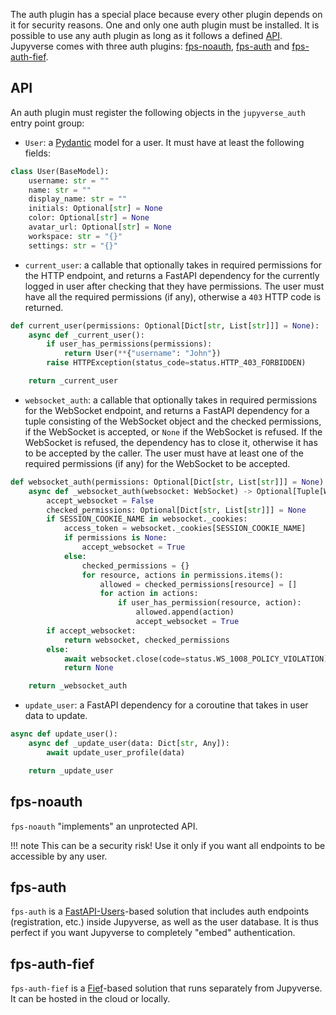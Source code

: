 The auth plugin has a special place because every other plugin depends on it for security reasons. One and only one auth plugin must be installed. It is possible to use any auth plugin as long as it follows a defined [API](./#api). Jupyverse comes with three auth plugins: [fps-noauth](./#fps-noauth), [fps-auth](./#fps-auth) and [fps-auth-fief](./#fps-auth-fief).

## API

An auth plugin must register the following objects in the `jupyverse_auth` entry point group:

- `User`: a [Pydantic](https://pydantic-docs.helpmanual.io) model for a user. It must have at least the following fields:
```py
class User(BaseModel):
    username: str = ""
    name: str = ""
    display_name: str = ""
    initials: Optional[str] = None
    color: Optional[str] = None
    avatar_url: Optional[str] = None
    workspace: str = "{}"
    settings: str = "{}"
```
- `current_user`: a callable that optionally takes in required permissions for the HTTP endpoint, and returns a FastAPI dependency for the currently logged in user after checking that they have permissions. The user must have all the required permissions (if any), otherwise a `403` HTTP code is returned.
```py
def current_user(permissions: Optional[Dict[str, List[str]]] = None):
    async def _current_user():
        if user_has_permissions(permissions):
            return User(**{"username": "John"})
        raise HTTPException(status_code=status.HTTP_403_FORBIDDEN)

    return _current_user
```
- `websocket_auth`: a callable that optionally takes in required permissions for the WebSocket endpoint, and returns a FastAPI dependency for a tuple consisting of the WebSocket object and the checked permissions, if the WebSocket is accepted, or `None` if the WebSocket is refused. If the WebSocket is refused, the dependency has to close it, otherwise it has to be accepted by the caller. The user must have at least one of the required permissions (if any) for the WebSocket to be accepted.
```py
def websocket_auth(permissions: Optional[Dict[str, List[str]]] = None):
    async def _websocket_auth(websocket: WebSocket) -> Optional[Tuple[WebSocket, Optional[Dict[str, List[str]]]]]:
        accept_websocket = False
        checked_permissions: Optional[Dict[str, List[str]]] = None
        if SESSION_COOKIE_NAME in websocket._cookies:
            access_token = websocket._cookies[SESSION_COOKIE_NAME]
            if permissions is None:
                accept_websocket = True
            else:
                checked_permissions = {}
                for resource, actions in permissions.items():
                    allowed = checked_permissions[resource] = []
                    for action in actions:
                        if user_has_permission(resource, action):
                            allowed.append(action)
                            accept_websocket = True
        if accept_websocket:
            return websocket, checked_permissions
        else:
            await websocket.close(code=status.WS_1008_POLICY_VIOLATION)
            return None

    return _websocket_auth
```
- `update_user`: a FastAPI dependency for a coroutine that takes in user data to update.
```py
async def update_user():
    async def _update_user(data: Dict[str, Any]):
        await update_user_profile(data)

    return _update_user
```

## fps-noauth

`fps-noauth` "implements" an unprotected API.

!!! note
    This can be a security risk! Use it only if you want all endpoints to be accessible by any user.

## fps-auth

`fps-auth` is a [FastAPI-Users](https://fastapi-users.github.io/fastapi-users)-based solution that includes auth endpoints (registration, etc.) inside Jupyverse, as well as the user database. It is thus perfect if you want Jupyverse to completely "embed" authentication.

## fps-auth-fief

`fps-auth-fief` is a [Fief](https://www.fief.dev)-based solution that runs separately from Jupyverse. It can be hosted in the cloud or locally.
